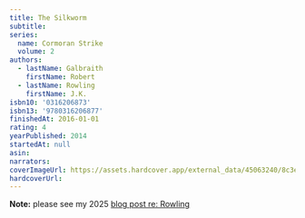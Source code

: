 ```yaml
---
title: The Silkworm
subtitle:
series:
  name: Cormoran Strike
  volume: 2
authors:
  - lastName: Galbraith
    firstName: Robert
  - lastName: Rowling
    firstName: J.K.
isbn10: '0316206873'
isbn13: '9780316206877'
finishedAt: 2016-01-01
rating: 4
yearPublished: 2014
startedAt: null
asin:
narrators:
coverImageUrl: https://assets.hardcover.app/external_data/45063240/8c3e881e141378e952200074845786a62d6274c1.jpeg
hardcoverUrl:
---
```


**Note:** please see my 2025 [blog post re: Rowling](/blog/2025/04/jk-rowling)
